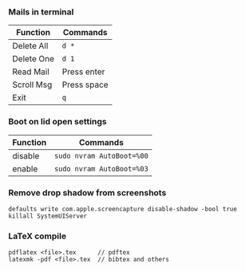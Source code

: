 ### Mails in terminal

| Function     | Commands |
|--------------|----------|
| Delete All   | `d *`      |
|Delete One | `d 1`|
|Read Mail  | Press enter|
|Scroll Msg | Press space|
|Exit       |   `q`|



### Boot on lid open settings

| Function     | Commands |
|--------------|----------|
|disable | `sudo nvram AutoBoot=%00` |
|enable  | `sudo nvram AutoBoot=%03` |



### Remove drop shadow from screenshots
```
defaults write com.apple.screencapture disable-shadow -bool true
killall SystemUIServer
```


### LaTeX compile
```
pdflatex <file>.tex      // pdftex
latexmk -pdf <file>.tex  // bibtex and others
```